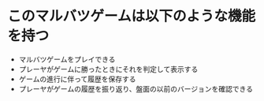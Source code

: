 <h1>このマルバツゲームは以下のような機能を持つ</h1>
<ul>
<li>マルバツゲームをプレイできる</li>
<li>プレーヤがゲームに勝ったときにそれを判定して表示する</li>
<li>ゲームの進行に伴って履歴を保存する</li>
<li>プレーヤがゲームの履歴を振り返り、盤面の以前のバージョンを確認できる</li>
</ul>
